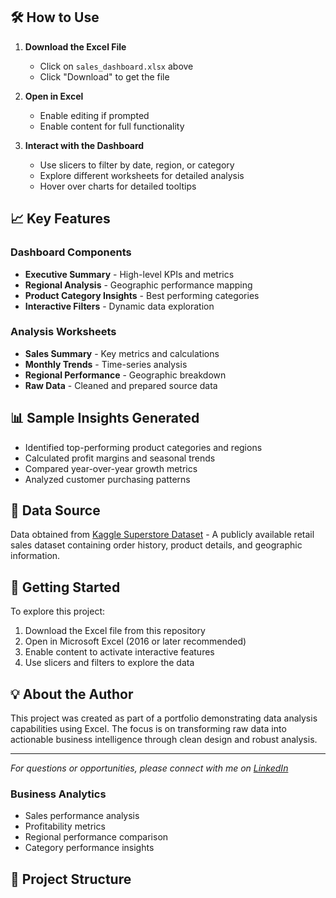 
## 🛠️ How to Use

1. **Download the Excel File**
   - Click on `sales_dashboard.xlsx` above
   - Click "Download" to get the file

2. **Open in Excel**
   - Enable editing if prompted
   - Enable content for full functionality

3. **Interact with the Dashboard**
   - Use slicers to filter by date, region, or category
   - Explore different worksheets for detailed analysis
   - Hover over charts for detailed tooltips

## 📈 Key Features

### Dashboard Components
- **Executive Summary** - High-level KPIs and metrics
- **Regional Analysis** - Geographic performance mapping
- **Product Category Insights** - Best performing categories
- **Interactive Filters** - Dynamic data exploration

### Analysis Worksheets
- **Sales Summary** - Key metrics and calculations
- **Monthly Trends** - Time-series analysis
- **Regional Performance** - Geographic breakdown
- **Raw Data** - Cleaned and prepared source data

## 📊 Sample Insights Generated

- Identified top-performing product categories and regions
- Calculated profit margins and seasonal trends
- Compared year-over-year growth metrics
- Analyzed customer purchasing patterns

## 🔗 Data Source

Data obtained from [Kaggle Superstore Dataset](https://www.kaggle.com/datasets) - A publicly available retail sales dataset containing order history, product details, and geographic information.

## 🚀 Getting Started

To explore this project:
1. Download the Excel file from this repository
2. Open in Microsoft Excel (2016 or later recommended)
3. Enable content to activate interactive features
4. Use slicers and filters to explore the data

## 💡 About the Author

This project was created as part of a portfolio demonstrating data analysis capabilities using Excel. The focus is on transforming raw data into actionable business intelligence through clean design and robust analysis.

---
*For questions or opportunities, please connect with me on [LinkedIn](https://www.linkedin.com/in/faith-chepkirui-57158954?lipi=urn%3Ali%3Apage%3Ad_flagship3_profile_view_base_contact_details%3BS9oHNDPpR1afKnxXSwvfkw%3D%3D)*
### Business Analytics
- Sales performance analysis
- Profitability metrics
- Regional performance comparison
- Category performance insights

## 📁 Project Structure
